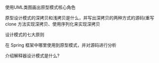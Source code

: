 使用UML类图画出原型模式核心角色

原型设计模式的深拷贝和浅拷贝是什么，并写出深拷贝的两种方式的源码(重写 clone 方法实现深拷贝、使用序列化来实现深拷贝 

设计模式的七大原则

在 Spring 框架中哪里使用到原型模式，并对源码进行分析 

介绍解释器设计模式是什么?

